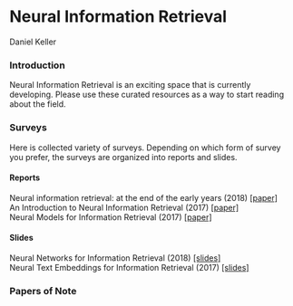 <body>

<h1>
Neural Information Retrieval
</h1>

Daniel Keller

<h3>Introduction</h3>

Neural Information Retrieval is an exciting space that is currently developing.
Please use these curated resources as a way to start reading about the field.

<h3>Surveys</h3>

Here is collected variety of surveys.  Depending on which form of survey you prefer,
the surveys are organized into reports and slides.


<h4>Reports</h4>

Neural information retrieval: at the end of the early years (2018) <a href="https://link.springer.com/article/10.1007/s10791-017-9321-y">[paper]</a><br/>
An Introduction to Neural Information Retrieval (2017) <a href="https://www.microsoft.com/en-us/research/publication/introduction-neural-information-retrieval/">[paper]</a></br>
Neural Models for Information Retrieval (2017) <a href="https://arxiv.org/pdf/1705.01509.pdf">[paper]</a></br>

<h4>Slides</h4>

Neural Networks for Information Retrieval (2018) <a href="http://nn4ir.com/">[slides]</a></br>
Neural Text Embeddings for Information Retrieval (2017) <a href="https://www.slideshare.net/BhaskarMitra3/neural-text-embeddings-for-information-retrieval-wsdm-2017">[slides]</a></br>


<h3>Papers of Note</h3>





</body>
